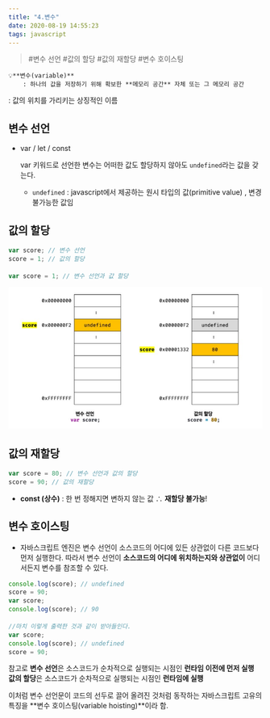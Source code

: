 ```yaml
---
title: "4.변수"
date: 2020-08-19 14:55:23
tags: javascript
---
```


> #변수 선언 #값의 할당 #값의 재할당 #변수 호이스팅

    💡**변수(variable)**
        : 하나의 값을 저장하기 위해 확보한 **메모리 공간** 자체 또는 그 메모리 공간

: 값의 위치를 가리키는 상징적인 이름

## 변수 선언

- var / let / const

  var 키워드로 선언한 변수는 어떠한 값도 할당하지 않아도 `undefined`라는 값을 갖는다.

  - `undefined` : javascript에서 제공하는 원시 타입의 값(primitive value) ,
    변경 불가능한 값임

## 값의 할당

```jsx
var score; // 변수 선언
score = 1; // 값의 할당

var score = 1; // 변수 선언과 값 할당
```

![값의 할당](../img/변수1.jpg)

## 값의 재할당

```jsx
var score = 80; // 변수 선언과 값의 할당
score = 90; // 값의 재할당
```

- **const (상수)** : 한 번 정해지면 변하지 않는 값
  ∴ **재할당 불가능**!

## 변수 호이스팅

- 자바스크립트 엔진은 변수 선언이 소스코드의 어디에 있든 상관없이 다른 코드보다 먼저 실행한다. 따라서 변수 선언이 **소스코드의 어디에 위치하는지와 상관없이** 어디서든지 변수를 참조할 수 있다.

```jsx
console.log(score); // undefined
score = 90;
var score;
console.log(score); // 90

//마치 이렇게 출력한 것과 같이 받아들인다.
var score;
console.log(score); // undefined
score = 90;
```

참고로
**변수 선언**은 소스코드가 순차적으로 실행되는 시점인 **런타임 이전에 먼저 실행**
**값의 할당**은 소스코드가 순차적으로 실행되는 시점인 **런타임에 실행**

이처럼 변수 선언문이 코드의 선두로 끌어 올려진 것처럼 동작하는 자바스크립트 고유의 특징을 **변수 호이스팅(variable hoisting)**이라 함.
